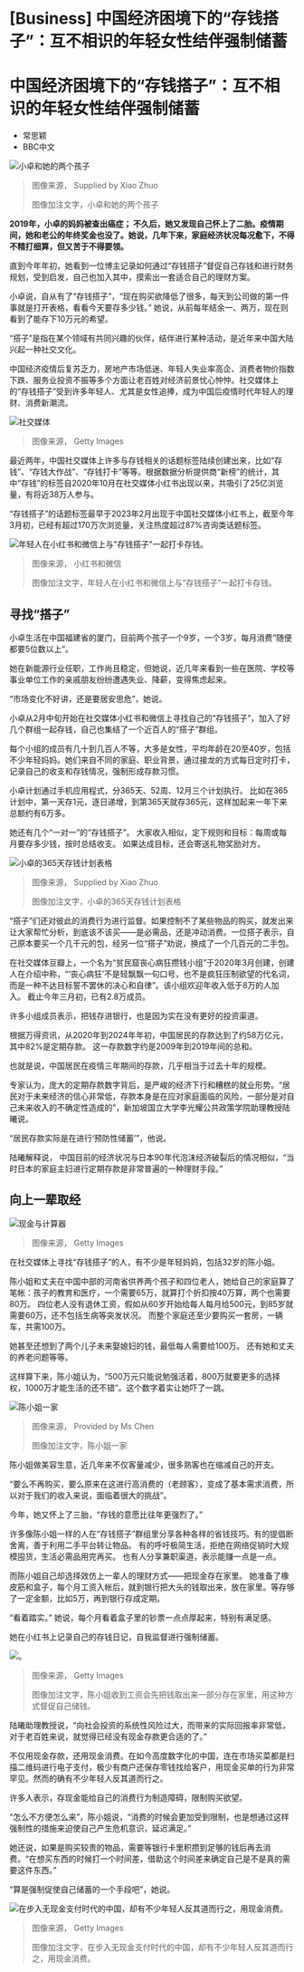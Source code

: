 # [Business] 中国经济困境下的“存钱搭子”：互不相识的年轻女性结伴强制储蓄

#  中国经济困境下的“存钱搭子”：互不相识的年轻女性结伴强制储蓄

  * 常思颖 
  * BBC中文 


![小卓和她的两个孩子](_132978783_992a3094-6d80-443b-be23-2c1950691933.jpg)

> 图像来源，  Supplied by Xiao Zhuo
>
> 图像加注文字，小卓和她的两个孩子

**2019年，小卓的妈妈被查出癌症； 不久后，她又发现自己怀上了二胎。疫情期间，她和老公的年终奖金也没了。她说，几年下来，家庭经济状况每况愈下，不得不精打细算，但又苦于不得要领。**

直到今年年初，她看到一位博主记录如何通过“存钱搭子”督促自己存钱和进行财务规划，受到启发，自己也加入其中，摸索出一套适合自己的理财方案。

小卓说，自从有了“存钱搭子”，“现在购买欲降低了很多，每天到公司做的第一件事就是打开表格，看看今天要存多少钱。” 她说，从前每年结余一、两万，现在则看到了能存下10万元的希望。

“搭子”是指在某个领域有共同兴趣的伙伴，结伴进行某种活动，是近年来中国大陆兴起一种社交文化。

中国经济疫情后复苏乏力，房地产市场低迷、年轻人失业率高企、消费者物价指数下跌、服务业投资不振等多个方面让老百姓对经济前景忧心忡忡。社交媒体上的“存钱搭子”受到许多年轻人、尤其是女性追捧，成为中国后疫情时代年轻人的理财、消费新潮流。

![社交媒体](_132930051_gettyimages-1499050845.jpg)

> 图像来源，  Getty Images

最近两年，中国社交媒体上许多与存钱相关的话题标签陆续创建出来，比如“存钱”、“存钱大作战”、“存钱打卡”等等。根据数据分析提供商“新榜”的统计，其中“存钱”的标签自2020年10月在社交媒体小红书出现以来，共吸引了25亿浏览量，有将近38万人参与。

“存钱搭子”的话题标签最早于2023年2月出现于中国社交媒体小红书上，截至今年3月初，已经有超过170万次浏览量，关注热度超过87%咨询类话题标签。

![年轻人在小红书和微信上与"存钱搭子"一起打卡存钱。](_132978784_b1c1a92b-8037-4895-a3e2-4109dfcdf308.png)

> 图像来源，  小红书和微信
>
> 图像加注文字，年轻人在小红书和微信上与“存钱搭子”一起打卡存钱。

##  寻找“搭子”

小卓生活在中国福建省的厦门，目前两个孩子一个9岁，一个3岁，每月消费“随便都要5位数以上”。

她在新能源行业任职，工作尚且稳定，但她说，近几年来看到一些在医院、学校等事业单位工作的亲戚朋友纷纷遭遇失业、降薪，变得焦虑起来。

“市场变化不好讲，还是要居安思危”，她说。

小卓从2月中旬开始在社交媒体小红书和微信上寻找自己的“存钱搭子”，加入了好几个群组一起存钱，自己也集结了一个近百人的“搭子”群组。

每个小组的成员有几十到几百人不等，大多是女性，平均年龄在20至40岁，包括不少年轻妈妈。她们来自不同的家庭、职业背景，通过接龙的方式每日定时打卡，记录自己的收支和存钱情况，强制形成存款习惯。

小卓计划通过手机应用程式，分365天、52周、12月三个计划执行。 比如在365计划中，第一天存1元，逐日递增，到第365天就存365元，这样加起来一年下来总额约有6万多。

她还有几个“一对一”的“存钱搭子”。 大家收入相似，定下规则和目标：每周或每月要存多少钱，按时总结收支。 如果达成目标，还会寄送礼物奖励对方。

![小卓的365天存钱计划表格](_132978785_3776a630-eafa-4466-b7cc-8c00995ad6ac.jpg)

> 图像来源，  Supplied by Xiao Zhuo
>
> 图像加注文字，小卓的365天存钱计划表格

“搭子”们还对彼此的消费行为进行监督。如果控制不了某些物品的购买，就发出来让大家帮忙分析，到底该不该买——是必需品，还是冲动消费。一位搭子表示，自己原本要买一个几千元的包，经另一位“搭子”劝说，换成了一个几百元的二手包。

在社交媒体豆瓣上，一个名为“贫民窟丧心病狂攒钱小组”于2020年3月创建，创建人在介绍中称，“‘丧心病狂’不是轻飘飘一句口号，也不是疯狂压制欲望的代名词，而是一种不达目标誓不罢休的决心和自律”。该小组欢迎年收入低于8万的人加入。 截止今年三月初，已有2.8万成员。

许多小组成员表示，把钱存进银行，也是因为实在没有更好的投资渠道。

根据万得资讯，从2020年到2024年年初，中国居民的存款达到了约58万亿元，其中82%是定期存款。 这一存款数字约是2009年到2019年间的总和。

也就是说，中国居民在疫情三年期间的存款，几乎相当于过去十年的规模。

专家认为，庞大的定期存款数字背后，是严峻的经济下行和糟糕的就业形势。“居民对于未来经济的信心非常低，存款本身是在应对家庭面临的风险，一部分是对自己未来收入的不确定性造成的”，新加坡国立大学李光耀公共政策学院助理教授陆曦说。

“居民存款实际是在进行‘预防性储蓄’”，他说。

陆曦解释说， 中国目前的经济状况与日本90年代泡沫经济破裂后的情况相似，“当时日本的家庭主妇进行定期存款是非常普遍的一种理财手段。”

##  向上一辈取经

![现金与计算器](_132960715_gettyimages-1614086576.jpg)

> 图像来源，  Getty Images

在社交媒体上寻找“存钱搭子”的人，有不少是年轻妈妈，包括32岁的陈小姐。

陈小姐和丈夫在中国中部的河南省供养两个孩子和四位老人，她给自己的家庭算了笔帐：孩子的教育和医疗，一个需要65万，就算打个折扣按40万算，两个也需要80万。 四位老人没有退休工资，假如从60岁开始给每人每月给500元，到85岁就需要60万，还不包括生病等突发状况。 而整个家庭还至少要购买一套房，一辆车，共需100万。

她甚至还想到了两个儿子未来娶媳妇的钱，最低每人需要给100万。 还有她和丈夫的养老问题等等。

这样算下来，陈小姐认为，“500万元只能说勉强活着，800万就要更多的选择权，1000万才能生活的还不错”。这个数字着实让她吓了一跳。

![陈小姐一家](_132960711_img_3378-1.jpg)

> 图像来源，  Provided by Ms Chen
>
> 图像加注文字，陈小姐一家

陈小姐做美容生意，近几年来不仅客量减少，很多熟客也在缩减自己的开支。

“要么不再购买，要么原来在这进行高消费的（老顾客），变成了基本需求消费，所以对于我们的收入来说，面临着很大的挑战”。

今年，她又怀上了三胎，“存钱的意愿比往年更强烈了。”

许多像陈小姐一样的人在“存钱搭子”群组里分享各种各样的省钱技巧。有的提倡断舍离，善于利用二手平台转让物品。 有的呼吁极简生活，拒绝在网络促销时大规模囤货，生活必需品用完再买。 也有人分享兼职渠道，表示能赚一点是一点。

而陈小姐自己却选择效仿上一辈人的理财方式——把现金存在家里。 她准备了橡皮筋和盒子，每个月工资入帐后，就到银行把大头的钱取出来，放在家里。等存够了一定金额，比如5万，再到银行存成定期。

“看着踏实。” 她说，每个月看着盒子里的钞票一点点厚起来，特别有满足感。

她在小红书上记录自己的存钱日记，自我监督进行强制储蓄。

![。](_132930059_gettyimages-1258842053.jpg)

> 图像来源，  Getty Images
>
> 图像加注文字，陈小姐收到工资会先把钱取出来一部分存在家里，用这种方式督促自己储钱。

陆曦助理教授说，“向社会投资的系统性风险过大，而带来的实际回报率非常低，对于老百姓来说，就觉得已经没有现金存款更合适的了。”

不仅用现金存款，还用现金消费。在如今高度数字化的中国，连在市场买菜都是扫描二维码进行电子支付，极少有商户还保存零钱找给客户，用现金买单的行为非常罕见。然而的确有不少年轻人反其道而行之。

许多人表示，存现金能给自己的消费行为制造障碍，限制购买欲望。

“怎么不方便怎么来”，陈小姐说，“消费的时候会更加受到限制，也是想通过这样强制性的措施来迫使自己产生危机意识，延迟满足。”

她还说，如果是购买较贵的物品，需要等银行卡里积攒到足够的钱后再去消费。“在想买东西的时候打一个时间差，借助这个时间差来确定自己是不是真的需要这件东西。”

“算是强制促使自己储蓄的一个手段吧”，她说。

![在步入无现金支付时代的中国，却有不少年轻人反其道而行之，用现金消费。](_132960717_gettyimages-53270051.jpg)

> 图像来源，  Getty Images
>
> 图像加注文字，在步入无现金支付时代的中国，却有不少年轻人反其道而行之，用现金消费。


